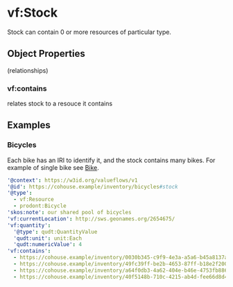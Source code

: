 # vf:Stock

Stock can contain 0 or more resources of particular type.

## Object Properties
(relationships)

### vf:contains
relates stock to a resouce it contains

## Examples

### Bicycles

Each bike has an IRI to identify it, and the stock contains many bikes. For example of single bike see [Bike](https://github.com/valueflows/resource/blob/master/Resource.md#bicycle).

```yaml
'@context': https://w3id.org/valueflows/v1
'@id': https://cohouse.example/inventory/bicycles#stock
'@type':
  - vf:Resource
  - prodont:Bicycle
'skos:note': our shared pool of bicycles
'vf:currentLocation': http://sws.geonames.org/2654675/
'vf:quantity':
  '@type': qudt:QuantityValue
  'qudt:unit': unit:Each
  'qudt:numericValue': 4
'vf:contains':
  - https://cohouse.example/inventory/0030b345-c9f9-4e3a-a5a6-b45a8137aa05#resource
  - https://cohouse.example/inventory/49fc39ff-be2b-4653-87ff-b18e2f20063b#resource
  - https://cohouse.example/inventory/a64f0db3-4a62-404e-b46e-4753fb886ea3#resource
  - https://cohouse.example/inventory/40f5148b-710c-4215-ab4d-fee66d8d4f96#resource
```
